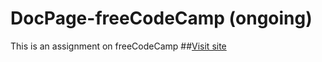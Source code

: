 # DocPage-freeCodeCamp (ongoing)
This is an assignment on freeCodeCamp
##[Visit site](https://jeru7.github.io/docpage/)

